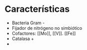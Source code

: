 # Características
- Bacteria Gram - 
- Fijador de nitrógeno no simbiótico
- Cofactores: [[Mo]], [[V]]. [[Fe]]
- Catalasa +
- 